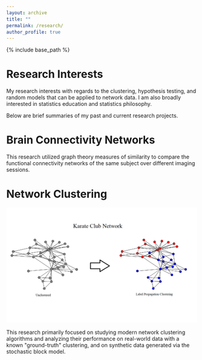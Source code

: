 ```yaml
---
layout: archive
title: ""
permalink: /research/
author_profile: true
---
```


{% include base_path %}

Research Interests
=====

My research interests with regards to the clustering, hypothesis testing, and random models that can be applied to network data. I am also broadly interested in statistics education and statistics philosophy.

Below are brief summaries of my past and current research projects.

Brain Connectivity Networks
=====


This research utilized graph theory measures of similarity to compare the functional connectivity networks of the same subject over different imaging sessions. 

Network Clustering
=====

![LP Clustering](images/clustering.png)

This research primarily focused on studying modern network clustering algorithms and analyzing their performance on real-world data with a known "ground-truth" clustering, and on synthetic data generated via the stochastic block model.
